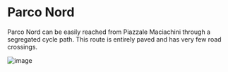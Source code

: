 # Parco Nord

Parco Nord can be easily reached from Piazzale Maciachini through a segregated
cycle path. This route is entirely paved and has very few road crossings.

![image](https://user-images.githubusercontent.com/474311/50478618-82938980-09d2-11e9-8515-e5a04ac4a6e3.jpg)

